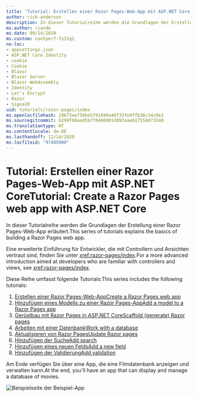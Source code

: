 ```yaml
---
title: 'Tutorial: Erstellen einer Razor Pages-Web-App mit ASP.NET Core'
author: rick-anderson
description: In dieser Tutorialreihe werden die Grundlagen der Erstellung einer Razor Pages-Web-App erläutert.
ms.author: riande
ms.date: 09/14/2020
ms.custom: contperf-fy21q2
no-loc:
- appsettings.json
- ASP.NET Core Identity
- cookie
- Cookie
- Blazor
- Blazor Server
- Blazor WebAssembly
- Identity
- Let's Encrypt
- Razor
- SignalR
uid: tutorials/razor-pages/index
ms.openlocfilehash: 2d673aef56be5701849a48f32fe9ffb36c34c0e3
ms.sourcegitcommit: 6299f08aed5b7f0496001d093aae617559d73240
ms.translationtype: HT
ms.contentlocale: de-DE
ms.lasthandoff: 12/14/2020
ms.locfileid: "97485900"
---
```

# <a name="tutorial-create-a-no-locrazor-pages-web-app-with-aspnet-core"></a><span data-ttu-id="9ebe8-103">Tutorial: Erstellen einer Razor Pages-Web-App mit ASP.NET Core</span><span class="sxs-lookup"><span data-stu-id="9ebe8-103">Tutorial: Create a Razor Pages web app with ASP.NET Core</span></span>

<span data-ttu-id="9ebe8-104">In dieser Tutorialreihe werden die Grundlagen der Erstellung einer Razor Pages-Web-App erläutert.</span><span class="sxs-lookup"><span data-stu-id="9ebe8-104">This series of tutorials explains the basics of building a Razor Pages web app.</span></span> 

<span data-ttu-id="9ebe8-105">Eine erweiterte Einführung für Entwickler, die mit Controllern und Ansichten vertraut sind, finden Sie unter <xref:razor-pages/index>.</span><span class="sxs-lookup"><span data-stu-id="9ebe8-105">For a more advanced introduction aimed at developers who are familiar with controllers and views, see <xref:razor-pages/index>.</span></span>

<span data-ttu-id="9ebe8-106">Diese Reihe umfasst folgende Tutorials:</span><span class="sxs-lookup"><span data-stu-id="9ebe8-106">This series includes the following tutorials:</span></span>

1. [<span data-ttu-id="9ebe8-107">Erstellen einer Razor Pages-Web-App</span><span class="sxs-lookup"><span data-stu-id="9ebe8-107">Create a Razor Pages web app</span></span>](xref:tutorials/razor-pages/razor-pages-start)
1. [<span data-ttu-id="9ebe8-108">Hinzufügen eines Modells zu einer Razor Pages-App</span><span class="sxs-lookup"><span data-stu-id="9ebe8-108">Add a model to a Razor Pages app</span></span>](xref:tutorials/razor-pages/model)
1. [<span data-ttu-id="9ebe8-109">Gerüstbau mit Razor Pages in ASP.NET Core</span><span class="sxs-lookup"><span data-stu-id="9ebe8-109">Scaffold (generate) Razor pages</span></span>](xref:tutorials/razor-pages/page)
1. [<span data-ttu-id="9ebe8-110">Arbeiten mit einer Datenbank</span><span class="sxs-lookup"><span data-stu-id="9ebe8-110">Work with a database</span></span>](xref:tutorials/razor-pages/sql)
1. [<span data-ttu-id="9ebe8-111">Aktualisieren von Razor Pages</span><span class="sxs-lookup"><span data-stu-id="9ebe8-111">Update Razor pages</span></span>](xref:tutorials/razor-pages/da1)
1. [<span data-ttu-id="9ebe8-112">Hinzufügen der Suche</span><span class="sxs-lookup"><span data-stu-id="9ebe8-112">Add search</span></span>](xref:tutorials/razor-pages/search)
1. [<span data-ttu-id="9ebe8-113">Hinzufügen eines neuen Felds</span><span class="sxs-lookup"><span data-stu-id="9ebe8-113">Add a new field</span></span>](xref:tutorials/razor-pages/new-field)
1. [<span data-ttu-id="9ebe8-114">Hinzufügen der Validierung</span><span class="sxs-lookup"><span data-stu-id="9ebe8-114">Add validation</span></span>](xref:tutorials/razor-pages/validation)

<span data-ttu-id="9ebe8-115">Am Ende verfügen Sie über eine App, die eine Filmdatenbank anzeigen und verwalten kann.</span><span class="sxs-lookup"><span data-stu-id="9ebe8-115">At the end, you'll have an app that can display and manage a database of movies.</span></span>

![Beispielseite der Beispiel-App](index/_static/sample-page.png)
